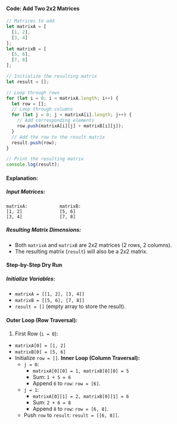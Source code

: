 #### Code: Add Two 2x2 Matrices
```js
// Matrices to add
let matrixA = [
  [1, 2],
  [3, 4]
];
let matrixB = [
  [5, 6],
  [7, 8]
];

// Initialize the resulting matrix
let result = [];

// Loop through rows
for (let i = 0; i < matrixA.length; i++) {
  let row = [];
  // Loop through columns
  for (let j = 0; j < matrixA[i].length; j++) {
    // Add corresponding elements
    row.push(matrixA[i][j] + matrixB[i][j]);
  }
  // Add the row to the result matrix
  result.push(row);
}

// Print the resulting matrix
console.log(result);
```

#### Explanation:

##### Input Matrices:
```text
matrixA:            matrixB:
[1, 2]              [5, 6]
[3, 4]              [7, 8]
```

##### Resulting Matrix Dimensions:
- Both `matrixA` and `matrixB` are 2x2 matrices (2 rows, 2 columns).
- The resulting matrix (`result`) will also be a 2x2 matrix.

#### Step-by-Step Dry Run
##### Initialize Variables:
- `matrixA = [[1, 2], [3, 4]]`
- `matrixB = [[5, 6], [7, 8]]`
- `result = []` (empty array to store the result).

#### Outer Loop (Row Traversal):
1. First Row (`i = 0`):
- `matrixA[0] = [1, 2]`
- `matrixB[0] = [5, 6]`
- Initialize `row = []`.
	**Inner Loop (Column Traversal):**
	- `j = 0`:
		- `matrixA[0][0] = 1, matrixB[0][0] = 5`
		- Sum: `1 + 5 = 6`
		- Append `6` to `row`: `row = [6]`.
	- `j = 1`:
		- `matrixA[0][1] = 2, matrixB[0][1] = 6`
		- Sum: `2 + 6 = 8`
		- Append `8` to `row`: `row = [6, 8]`.
	- Push `row` to `result`: `result = [[6, 8]]`.


